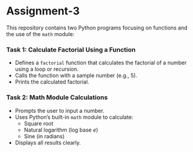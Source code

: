 # Assignment-3

This repository contains two Python programs focusing on functions and the use of the `math` module:

### Task 1: Calculate Factorial Using a Function
- Defines a `factorial` function that calculates the factorial of a number using a loop or recursion.
- Calls the function with a sample number (e.g., 5).
- Prints the calculated factorial.

### Task 2: Math Module Calculations
- Prompts the user to input a number.
- Uses Python’s built-in `math` module to calculate:
  - Square root
  - Natural logarithm (log base *e*)
  - Sine (in radians)
- Displays all results clearly.
